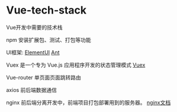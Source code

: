 # Vue-tech-stack
Vue开发中需要的技术栈

npm
安装扩展包、测试、打包等功能

UI框架:
[ElementUI](https://element.eleme.cn/2.15/#/zh-CN)
[Ant](https://www.antdv.com/docs/vue/introduce-cn/)

Vuex 是一个专为 Vue.js 应用程序开发的状态管理模式
[Vuex](https://github.com/naughtybabyfirst/Vue-tech-stack/blob/main/Vuex.md)

Vue-router
单页面页面跳转路由

axios
前后端数据通信

nginx
前后端分离开发中，前端项目打包部署用到的服务器。
[nginx文档](https://www.nginx.cn/doc/)
